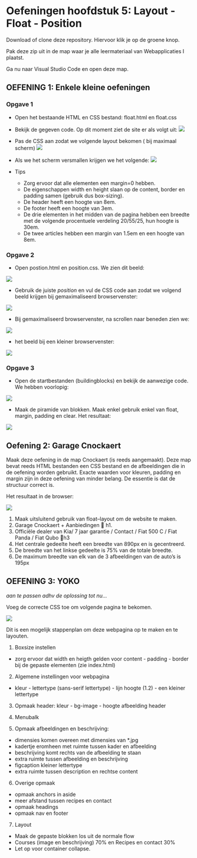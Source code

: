 # Oefeningen hoofdstuk 5: Layout - Float - Position

Download of clone deze repository. Hiervoor klik je op de groene knop.

Pak deze zip uit in de map waar je alle leermateriaal van Webapplicaties I plaatst.

Ga nu naar Visual Studio Code en open deze map.

## OEFENING 1: Enkele kleine oefeningen

### Opgave 1 
- Open het bestaande HTML en CSS bestand: float.html en float.css

- Bekijk de gegeven code. Op dit moment ziet de site er als volgt uit:
![](images/51.png)

- Pas de CSS aan zodat we volgende layout bekomen ( bij maximaal scherm)
![](images/52.png)

- Als we het scherm versmallen krijgen we het volgende:
![](images/53.png)

- Tips
  - Zorg ervoor dat alle elementen een margin=0 hebben.
  - De eigenschappen width en height slaan op de content, border en padding samen (gebruik dus box-sizing).
  - De header heeft een hoogte van 8em.
  - De footer heeft een hoogte van 3em.
  - De drie elementen in het midden van de pagina hebben een breedte met de volgende procentuele verdeling 20/55/25,  hun hoogte is 30em.
  - De twee articles hebben een margin van 1.5em en een hoogte van 8em.

### Opgave 2

- Open postion.html en position.css. We zien dit beeld:

![](images/54.png)

- Gebruik de juiste *position* en vul de CSS code aan zodat we volgend beeld krijgen bij gemaximaliseerd browservenster:

![](images/55.png)

- Bij gemaximaliseerd browservenster, na scrollen naar beneden zien we:

![](images/56.png)

- het beeld bij een kleiner browservenster:

![](images/57.png)

### Opgave 3

- Open de startbestanden (buildingblocks) en bekijk de aanwezige code. We hebben voorlopig:

![](images/58.png)

- Maak de piramide van blokken. Maak enkel gebruik enkel van float, margin, padding en clear. Het resultaat:

![](images/59.png)


## Oefening 2: Garage Cnockaert

Maak deze oefening in de map Cnockaert (is reeds aangemaakt). Deze map bevat reeds HTML bestanden een CSS bestand en de afbeeldingen die in de oefening worden gebruikt.
Exacte waarden voor kleuren, padding en margin zijn in deze oefening van minder belang.
De essentie is dat de structuur correct is.

Het resultaat in de browser:

![](images/510.png)

1. Maak uitsluitend gebruik van float–layout om de website  te maken.	
2. Garage Cnockaert + Aanbiedingen  h1.
3. Officiële dealer van Kia/ 7 jaar garantie / Contact / Fiat 500 C / Fiat Panda / Fiat Qubo	h3
4. Het centrale gedeelte heeft een breedte van 890px en is gecentreerd.	
5. De breedte van het linkse gedeelte is 75% van de totale breedte.	
6. De maximum breedte van elk van de 3 afbeeldingen van de auto’s is 195px

## OEFENING 3: YOKO
*aan te passen adhv de oplossing tot nu...*

Voeg de correcte CSS toe om volgende pagina te bekomen.

![](images/511.png)

Dit is een mogelijk stappenplan om deze webpagina op te maken en te layouten.

1. Boxsize instellen

  - zorg ervoor dat width en heigth gelden voor content - padding - border bij de gepaste elementen (zie index.html)

2. Algemene instellingen voor webpagina

  - kleur - lettertype (sans-serif lettertype) - lijn hoogte (1.2) - een kleiner lettertype 

3. Opmaak header: kleur - bg-image - hoogte afbeelding header

4. Menubalk 

5. Opmaak afbeeldingen en beschrijving:

  - dimensies komen overeen met dimensies van *.jpg
  - kadertje eromheen met ruimte tussen kader en afbeelding
  - beschrijving komt rechts van de afbeelding te staan
  - extra ruimte tussen afbeelding en beschrijving
  - figcaption kleiner lettertype
  - extra ruimte tussen description en rechtse content

6. Overige opmaak

  - opmaak anchors in aside
  - meer afstand tussen recipes en contact
  - opmaak headings
  - opmaak nav en footer

7. Layout

  - Maak de gepaste blokken los uit de normale flow 
  - Courses (image en beschrijving) 70% en Recipes en contact 30%
  - Let op voor container collapse.
